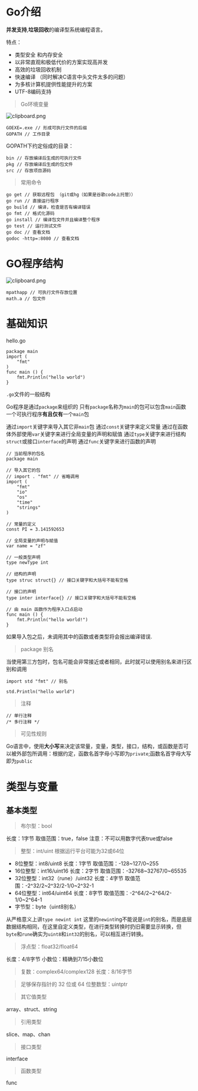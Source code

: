 # Go介绍

**并发支持**,**垃圾回收**的编译型系统编程语言。

特点：

- 类型安全 和内存安全
- 以非常直观和极低代价的方案实现高并发
- 高效的垃圾回收机制
- 快速编译 （同时解决C语言中头文件太多的问题）
- 为多核计算机提供性能提升的方案
- UTF-8编码支持

> Go环境变量


![clipboard.png](/img/bVS9gF)

```
GOEXE=.exe // 形成可执行文件的后缀
GOPATH // 工作目录
```

GOPATH下约定俗成的目录：
```
bin // 存放编译后生成的可执行文件
pkg // 存放编译后生成的包文件
src // 存放项目源码
```

> 常用命令

```
go get // 获取远程包 （git或hg（如果是谷歌code上托管））
go run // 直接运行程序
go build // 编译，检查是否有编译错误
go fmt // 格式化源码
go install // 编译包文件并且编译整个程序
go test // 运行测试文件
go doc // 查看文档
godoc -http=:8080 // 查看文档
```

# GO程序结构


![clipboard.png](/img/bVS9mN)

```
mpathapp // 可执行文件存放位置
math.a // 包文件
```

# 基础知识

hello.go
```
package main
import (
    "fmt"
)
func main () {
    fmt.Println("hello world")
}
```

`.go`文件的一般结构

Go程序是通过`package`来组织的
只有`package`名称为`main`的包可以包含`main`函数
一个可执行程序**有且仅有**一个`main`包

通过`import`关键字来导入其它非`main`包
通过`const`关键字来定义常量
通过在函数体外部使用`var`关键字来进行全局变量的声明和赋值
通过`type`关键字来进行结构`struct`或接口`interface`的声明
通过`func`关键字来进行函数的声明

```
// 当前程序的包名
package main

// 导入其它的包
// import . "fmt" // 省略调用
import (
	"fmt"
	"io"
	"os"
	"time"
	"strings"
)

// 常量的定义
const PI = 3.141592653

// 全局变量的声明与赋值
var name = "zf"

// 一般类型声明
type newType int

// 结构的声明
type struc struct{} // 接口关键字和大括号不能有空格

// 接口的声明
type inter interface{} // 接口关键字和大括号不能有空格

// 由 main 函数作为程序入口点启动
func main () {
	fmt.Println("hello world!")
}
```

如果导入包之后，未调用其中的函数或者类型将会报出编译错误.


> package 别名

当使用第三方包时，包名可能会非常接近或者相同，此时就可以使用别名来进行区别和调用

```
import std "fmt" // 别名

std.Println("hello world")
```


> 注释

```
// 单行注释
/* 多行注释 */ 
```


> 可见性规则


Go语言中，使用**大小写**来决定该常量，变量，类型，接口，结构，或函数是否可以被外部包所调用：根据约定，函数名首字母小写即为`private`;函数名首字母大写即为`public`


# 类型与变量

## 基本类型

> 布尔型：bool

长度：1字节
取值范围：true，false
注意：不可以用数字代表true或false

> 整型：int/uint
根据运行平台可能为32或64位

- 8位整型：int8/uint8
    长度：1字节
    取值范围：-128~127/0~255
- 16位整型：int16/uint16
    长度：2字节
	取值范围：-32768~32767/0~65535
- 32位整型：int32（rune）/uint32
	长度：4字节
	取值范围：-2^32/2~2^32/2-1/0~2^32-1
- 64位整型：int64/uint64
	长度：8字节
	取值范围：-2^64/2~2^64/2-1/0~2^64-1
- 字节型：byte（uint8别名）

从严格意义上讲`type newint int` 这里的`newint`ing不能说是`int`的别名，而是底层数据结构相同，在这里自定义类型，在进行类型转换时扔旧需要显示转换，但`byte`和`rune`确实为`uint8`和`int32`的别名，可以相互进行转换。

> 浮点型：float32/float64

长度：4/8字节
小数位：精确到7/15小数位

> 复数：complex64/complex128
长度：8/16字节




> 足够保存指针的 32 位或 64 位整数型：uintptr


> 其它值类型

array、struct、string

> 引用类型

slice、map、chan

> 接口类型

interface

> 函数类型

func